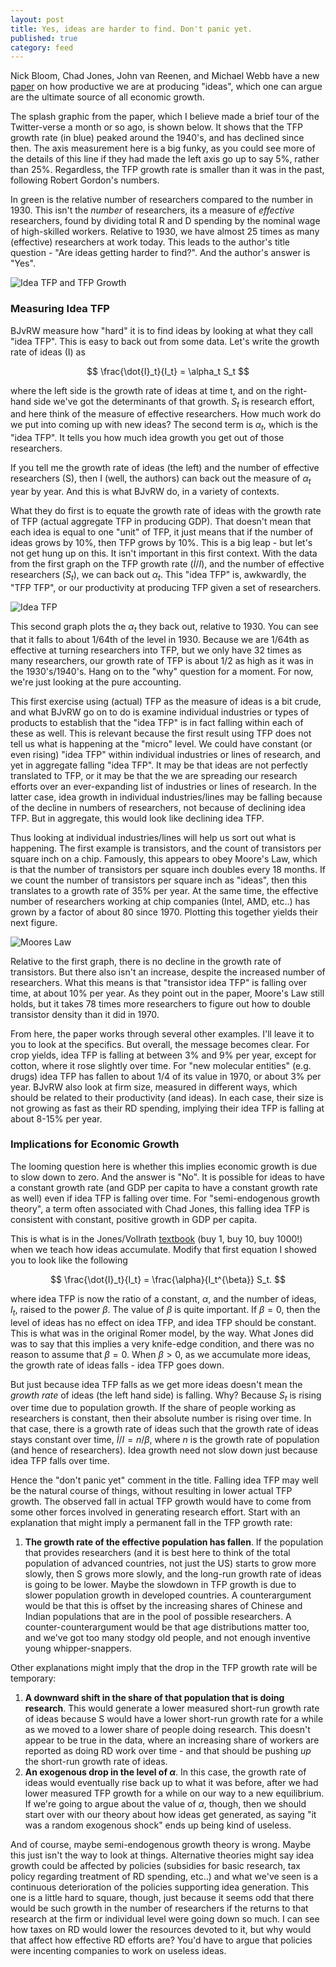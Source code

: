 ```yaml
---
layout: post
title: Yes, ideas are harder to find. Don't panic yet.
published: true
category: feed
---
```


Nick Bloom, Chad Jones, John van Reenen, and Michael Webb have a new [paper](http://web.stanford.edu/~chadj/IdeaPF.pdf) on how productive we are at producing "ideas", which one can argue are the ultimate source of all economic growth. 

The splash graphic from the paper, which I believe made a brief tour of the Twitter-verse a month or so ago, is shown below. It shows that the TFP growth rate (in blue) peaked around the 1940's, and has declined since then. The axis measurement here is a big funky, as you could see more of the details of this line if they had made the left axis go up to say 5%, rather than 25%. Regardless, the TFP growth rate is smaller than it was in the past, following Robert Gordon's numbers.

In green is the relative number of researchers compared to the number in 1930. This isn't the *number* of researchers, its a measure of *effective* researchers, found by dividing total R and D spending by the nominal wage of high-skilled workers. Relative to 1930, we have almost 25 times as many (effective) researchers at work today. This leads to the author's title question - "Are ideas getting harder to find?". And the author's answer is "Yes".

![Idea TFP and TFP Growth](/assets/jones_1.png)

### Measuring Idea TFP
BJvRW measure how "hard" it is to find ideas by looking at what they call "idea TFP". This is easy to back out from some data. Let's write the growth rate of ideas (I) as

$$
\frac{\dot{I}_t}{I_t} = \alpha_t S_t
$$

where the left side is the growth rate of ideas at time t, and on the right-hand side we've got the determinants of that growth. $S_t$ is research effort, and here think of the measure of effective researchers. How much work do we put into coming up with new ideas? The second term is $\alpha_t$, which is the "idea TFP". It tells you how much idea growth you get out of those researchers.

If you tell me the growth rate of ideas (the left) and the number of effective researchers (S), then I (well, the authors) can back out the measure of $\alpha_t$ year by year. And this is what BJvRW do, in a variety of contexts.

What they do first is to equate the growth rate of ideas with the growth rate of TFP (actual aggregate TFP in producing GDP). That doesn't mean that each idea is equal to one "unit" of TFP, it just means that if the number of ideas grows by 10%, then TFP grows by 10%. This is a big leap - but let's not get hung up on this. It isn't important in this first context. With the data from the first graph on the TFP growth rate ($\dot{I}/I$), and the number of effective researchers ($S_t$), we can back out $\alpha_t$. This "idea TFP" is, awkwardly, the "TFP TFP", or our productivity at producing TFP given a set of researchers.

![Idea TFP](/assets/jones_2.png)

This second graph plots the $\alpha_t$ they back out, relative to 1930. You can see that it falls to about 1/64th of the level in 1930. Because we are 1/64th as effective at turning researchers into TFP, but we only have 32 times as many researchers, our growth rate of TFP is about 1/2 as high as it was in the 1930's/1940's. Hang on to the "why" question for a moment. For now, we're just looking at the pure accounting. 

This first exercise using (actual) TFP as the measure of ideas is a bit crude, and what BJvRW go on to do is examine individual industries or types of products to establish that the "idea TFP" is in fact falling within each of these as well. This is relevant because the first result using TFP does not tell us what is happening at the "micro" level. We could have constant (or even rising) "idea TFP" within individual industries or lines of research, and yet in aggregate falling "idea TFP". It may be that ideas are not perfectly translated to TFP, or it may be that the we are spreading our research efforts over an ever-expanding list of industries or lines of research. In the latter case, idea growth in individual industries/lines may be falling because of the decline in numbers of researchers, not because of declining idea TFP. But in aggregate, this would look like declining idea TFP.

Thus looking at individual industries/lines will help us sort out what is happening. The first example is transistors, and the count of transistors per square inch on a chip. Famously, this appears to obey Moore's Law, which is that the number of transistors per square inch doubles every 18 months. If we count the number of transistors per square inch as "ideas", then this translates to a growth rate of 35% per year. At the same time, the effective number of researchers working at chip companies (Intel, AMD, etc..) has grown by a factor of about 80 since 1970. Plotting this together yields their next figure. 

![Moores Law](/assets/jones_4.png)

Relative to the first graph, there is no decline in the growth rate of transistors. But there also isn't an increase, despite the increased number of researchers. What this means is that "transistor idea TFP" is falling over time, at about 10% per year. As they point out in the paper, Moore's Law still holds, but it takes 78 times more researchers to figure out how to double transistor density than it did in 1970. 

From here, the paper works through several other examples. I'll leave it to you to look at the specifics. But overall, the message becomes clear. For crop yields, idea TFP is falling at between 3% and 9% per year, except for cotton, where it rose slightly over time. For "new molecular entities" (e.g. drugs) idea TFP has fallen to about 1/4 of its value in 1970, or about 3% per year. BJvRW also look at firm size, measured in different ways, which should be related to their productivity (and ideas). In each case, their size is not growing as fast as their RD spending, implying their idea TFP is falling at about 8-15% per year. 

### Implications for Economic Growth
The looming question here is whether this implies economic growth is due to slow down to zero. And the answer is "No". It is possible for ideas to have a constant growth rate (and GDP per capita to have a constant growth rate as well) even if idea TFP is falling over time. For "semi-endogenous growth theory", a term often associated with Chad Jones, this falling idea TFP is consistent with constant, positive growth in GDP per capita. 

This is what is in the Jones/Vollrath [textbook](http://amzn.to/2k0pcbz) (buy 1, buy 10, buy 1000!) when we teach how ideas accumulate. Modify that first equation I showed you to look like the following

$$
\frac{\dot{I}_t}{I_t} = \frac{\alpha}{I_t^{\beta}} S_t.
$$

where idea TFP is now the ratio of a constant, $\alpha$, and the number of ideas, $I_t$, raised to the power $\beta$. The value of $\beta$ is quite important. If $\beta=0$, then the level of ideas has no effect on idea TFP, and idea TFP should be constant. This is what was in the original Romer model, by the way. What Jones did was to say that this implies a very knife-edge condition, and there was no reason to assume that $\beta=0$. When $\beta>0$, as we accumulate more ideas, the growth rate of ideas falls - idea TFP goes down.

But just because idea TFP falls as we get more ideas doesn't mean the *growth rate* of ideas (the left hand side) is falling. Why? Because $S_t$ is rising over time due to population growth. If the share of people working as researchers is constant, then their absolute number is rising over time. In that case, there is a growth rate of ideas such that the growth rate of ideas stays constant over time, $\dot{I}/I = n/\beta$, where $n$ is the growth rate of population (and hence of researchers). Idea growth need not slow down just because idea TFP falls over time.

Hence the "don't panic yet" comment in the title. Falling idea TFP may well be the natural course of things, without resulting in lower actual TFP growth. The observed fall in actual TFP growth would have to come from some other forces involved in generating research effort. Start with an explanation that might imply a permanent fall in the TFP growth rate:

1. **The growth rate of the effective population has fallen**. If the population that provides researchers (and it is best here to think of the total population of advanced countries, not just the US) starts to grow more slowly, then S grows more slowly, and the long-run growth rate of ideas is going to be lower. Maybe the slowdown in TFP growth is due to slower population growth in developed countries. A counterargument would be that this is offset by the increasing shares of Chinese and Indian populations that are in the pool of possible researchers. A counter-counterargument would be that age distributions matter too, and we've got too many stodgy old people, and not enough inventive young whipper-snappers.

Other explanations might imply that the drop in the TFP growth rate will be temporary:

1. **A downward shift in the share of that population that is doing research**. This would generate a lower measured short-run growth rate of ideas because S would have a lower short-run growth rate for a while as we moved to a lower share of people doing research. This doesn't appear to be true in the data, where an increasing share of workers are reported as doing RD work over time - and that should be pushing *up* the short-run growth rate of ideas.
2. **An exogenous drop in the level of $\alpha$**. In this case, the growth rate of ideas would eventually rise back up to what it was before, after we had lower measured TFP growth for a while on our way to a new equilibrium. If we're going to argue about the value of $\alpha$, though, then we should start over with our theory about how ideas get generated, as saying "it was a random exogenous shock" ends up being kind of useless.

And of course, maybe semi-endogenous growth theory is wrong. Maybe this just isn't the way to look at things. Alternative theories might say idea growth could be affected by policies (subsidies for basic research, tax policy regarding treatment of RD spending, etc..) and what we've seen is a continuous deterioration of the policies supporting idea generation. This one is a little hard to square, though, just because it seems odd that there would be such growth in the number of researchers if the returns to that research at the firm or individual level were going down so much. I can see how taxes on RD would lower the resources devoted to it, but why would that affect how effective RD efforts are? You'd have to argue that policies were incenting companies to work on useless ideas.




